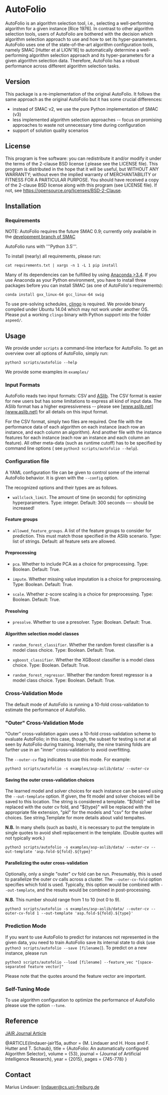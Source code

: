 # AutoFolio

AutoFolio is an algorithm selection tool,
i.e., selecting a well-performing algorithm for a given instance [Rice 1976].
In contrast to other algorithm selection tools,
users of AutoFolio are bothered with the decision which algorithm selection approach to use
and how to set its hyper-parameters.
AutoFolio uses one of the state-of-the-art algorithm configuration tools, namely SMAC [Hutter et al LION'16]
to automatically determine a well-performing algorithm selection approach
and its hyper-parameters for a given algorithm selection data.
Therefore, AutoFolio has a robust performance across different algorithm selection tasks.

## Version

This package is a re-implementation of the original AutoFolio.
It follows the same approach as the original AutoFolio
but it has some crucial differences:

* instead of SMAC v2, we use the pure Python implementation of SMAC (v3)
* less implemented algorithm selection approaches -- focus on promising approaches to waste not unnecessary time during
  configuration
* support of solution quality scenarios

## License

This program is free software: you can redistribute it and/or modify it under the terms of the 2-clause BSD license (
please see the LICENSE file).
This program is distributed in the hope that it will be useful, but WITHOUT ANY WARRANTY; without even the implied
warranty of MERCHANTABILITY or FITNESS FOR A PARTICULAR PURPOSE.
You should have received a copy of the 2-clause BSD license along with this program (see LICENSE file). If not,
see https://opensource.org/licenses/BSD-2-Clause.

## Installation

### Requirements

NOTE: AutoFolio requires the future SMAC 0.9; currently only available in
the [development branch of SMAC](https://github.com/automl/SMAC3/tree/development)

AutoFolio runs with '''Python 3.5'''.

To install (nearly) all requirements, please run:

`cat requirements.txt | xargs -n 1 -L 1 pip install`

Many of its dependencies can be fulfilled by using [Anaconda >3.4](https://www.continuum.io/).
If you use Anaconda as your Python environment, you have to install three packages before you can install SMAC (as one
of AutoFolio's requirements):

`conda install gxx_linux-64 gcc_linux-64 swig`

To use pre-solving schedules, [clingo](http://potassco.sourceforge.net/) is required. We provide binary compiled under
Ubuntu 14.04 which may not work under another OS. Please put a working `clingo` binary with Python support into the
folder `aspeed/`.

## Usage

We provide under `scripts` a command-line interface for AutoFolio.
To get an overview over all options of AutoFolio, simply run:

`python3 scripts/autofolio --help`

We provide some examples in `examples/`

### Input Formats

AutoFolio reads two input formats: CSV and [ASlib](www.aslib.net).
The CSV format is easier for new users but has some limitations to express all kind of input data.
The ASlib format has a higher expressiveness -- please see [www.aslib.net](www.aslib.net) for all details on this input
format.

For the CSV format, simply two files are required.
One file with the performance data of each algorithm on each instance (each row an instance, and each column an
algorithm).
And another file with the instance features for each instance (each row an instance and each column an feature).
All other meta-data (such as runtime cutoff) has to be specified by command line options (
see `python3 scripts/autofolio --help`).

### Configuration file

A YAML configuration file can be given to control some of the internal AutoFolio
behavior. It is given with the `--config` option.

The recognized options and their types are as follows.

* `wallclock_limit`. The amount of time (in seconds) for optimizing
  hyperparameters. Type: integer. Default: 300 seconds --- should be increased!

#### Feature groups

* `allowed_feature_groups`. A list of the feature groups to consider for
  prediction. This must match those specified in the ASlib scenario. Type: list
  of strings. Default: all feature sets are allowed.

#### Preprocessing

* `pca`. Whether to include PCA as a choice for preprocessing. Type: Boolean. Default: True.

* `impute`. Whether missing value imputation is a choice for preprocessing. Type: Boolean. Default: True.

* `scale`. Whether z-score scaling is a choice for preprocessing. Type: Boolean. Default: True.

#### Presolving

* `presolve`. Whether to use a presolver. Type: Boolean. Default: True.

#### Algorithm selection model classes

* `random_forest_classifier`. Whether the random forest classifier is a model class choice. Type: Boolean. Default:
  True.

* `xgboost_classifier`. Whether the XGBoost classifier is a model class choice. Type: Boolean. Default: True.

* `random_forest_regressor`. Whether the random forest regressor is a model class choice. Type: Boolean. Default: True.

### Cross-Validation Mode

The default mode of AutoFolio is running a 10-fold cross-validation to estimate the performance of AutoFolio.

### "Outer" Cross-Validation Mode

"Outer" cross-validation again uses a 10-fold cross-validation scheme to
evaluate AutoFolio; in this case, though, the subset for testing is not at all
seen by AutoFolio during training. Internally, the nine training folds are
further use in an "inner" cross-validation to avoid overfitting.

The `--outer-cv` flag indicates to use this mode. For example:

```
python3 scripts/autofolio -s examples/asp-aslib/data/ --outer-cv

```

#### Saving the outer cross-validation choices

The learned model and solver choices for each instance can be saved using the
`--out-template` option. If given, the fit model and solver choices will be
saved to this location. The string is considered a template. "${fold}" will be
replaced with the outer cv fold, and "${type}" will be replaced with the
appropriate file extension, "pkl" for the models and "csv" for the solver
choices. See string.Template for more details about valid tempaltes.

**N.B.** In many shells (such as bash), it is necessary to put the template in
single quotes to avoid shell replacement in the template. (Double quotes will
not typically work.)

```
python3 scripts/autofolio -s examples/asp-aslib/data/ --outer-cv --out-template 'asp.fold-${fold}.${type}'

```

#### Parallelizing the outer cross-validation

Optionally, only a single "outer" cv fold can be run. Presumably, this is used
to parallelize the outer cv calls across a cluster. The `--outer-cv-fold` option
specifies which fold is used. Typically, this option would be combined with
`--out-template`, and the results would be combined in post-processing.

**N.B.** This number should range from 1 to 10 (not 0 to 9).

```
python3 scripts/autofolio -s examples/asp-aslib/data/ --outer-cv --outer-cv-fold 1 --out-template 'asp.fold-${fold}.${type}'
```

### Prediction Mode

If you want to use AutoFolio to predict for instances not represented in the given data,
you need to train AutoFolio save its internal state to disk (use `python3 scripts/autofolio --save [filename]`).
To predict on a new instance,
please run

`python3 scripts/autofolio --load [filename] --feature_vec "[space-separated feature vector]"`

Please note that the quotes around the feature vector are important.

### Self-Tuning Mode

To use algorithm configuration to optimize the performance of AutoFolio please use the option `--tune`.

## Reference

[JAIR Journal Article](http://aad.informatik.uni-freiburg.de/papers/15-JAIR-Autofolio.pdf)

@ARTICLE{lindauer-jair15a,
  author    = {M. Lindauer and H. Hoos and F. Hutter and T. Schaub},
  title     = {AutoFolio: An automatically configured Algorithm Selector},
  volume    = {53},
  journal   = {Journal of Artificial Intelligence Research},
  year      = {2015},
  pages     = {745-778}
}

## Contact

Marius Lindauer: lindauer@cs.uni-freiburg.de
